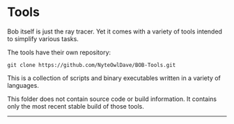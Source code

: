
# Tools

Bob itself is just the ray tracer. Yet it comes with a variety
of tools intended to simplify various tasks.

The tools have their own repository:

```
git clone https://github.com/NyteOwlDave/BOB-Tools.git
```

This is a collection of scripts and binary executables written
in a variety of languages.

This folder does not contain source code or build information.
It contains only the most recent stable build of those tools.

---